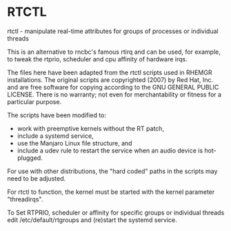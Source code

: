 # RTCTL
rtctl - manipulate real-time attributes for groups of processes or individual threads

This is an alternative to rncbc's famous rtirq and can be used, for example, to tweak the rtprio, scheduler and cpu affinity of hardware irqs.

The files here have been adapted from the rtctl scripts used in RHEMGR installations. The original scripts are copyrighted (2007) by Red Hat, Inc. and are free software for copying according to the GNU GENERAL PUBLIC LICENSE. There is no warranty; not even for merchantability or fitness for a particular purpose.

The scripts have been modified to:
- work with preemptive kernels without the RT patch,
- include a systemd service,
- use the Manjaro Linux file structure, and
- include a udev rule to restart the service when an audio device is hot-plugged.

For use with other distributions, the "hard coded" paths in the scripts may need to be adjusted.

For rtctl to function, the kernel must be started with the kernel parameter "threadirqs".

To Set RTPRIO, scheduler or affinity for specific groups or individual threads edit /etc/default/rtgroups and (re)start the systemd service.
